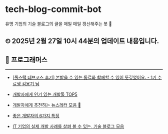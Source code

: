 # tech-blog-commit-bot
유명 기업의 기술 블로그의 글을 매일 매일 갱신해주는 봇 🤖
## ⏲ 2025년 2월 27일 10시 44분의 업데이트 내용입니다.
## 🎃 프로그래머스

---
- [[풀스택 데브코스 후기] 본받을 수 있는 동료와 함께할 수 있어 뜻깊었어요. - 1기 수료생 김용기 님](https://prgms.tistory.com/226)

- [개발자에게 인기 있는 개발툴 TOP5](https://prgms.tistory.com/180)

- [개발자에게 추천하는 뉴스레터 모음 💌](https://prgms.tistory.com/174)

- [좋은 개발자의 6가지 특징](https://prgms.tistory.com/219)

- [IT 기업의 실제 개발 사례를 살펴 볼 수 있는, 기술 블로그 모음](https://prgms.tistory.com/183)

